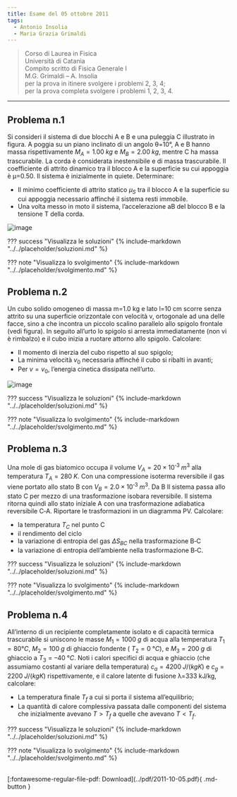 ```yaml
---
title: Esame del 05 ottobre 2011
tags:
  - Antonio Insolia
  - Maria Grazia Grimaldi
---
```


>Corso di Laurea in Fisica <br>
Università di Catania <br>
Compito scritto di Fisica Generale I <br>
M.G. Grimaldi – A. Insolia <br>
per la prova in itinere svolgere i problemi 2, 3, 4; <br>
per la prova completa svolgere i problemi 1, 2, 3, 4. <br>

---

## Problema n.1
Si consideri il sistema di due blocchi A e B e una puleggia C illustrato in figura. A poggia su un piano inclinato di un angolo θ=10°, A e B hanno massa rispettivamente $M_A=1.00 \; kg$ e $M_B=2.00 \; kg$, mentre C ha massa trascurabile. La corda è considerata inestensibile e di massa trascurabile. Il coefficiente di attrito dinamico tra il blocco A e la superficie su cui appoggia è µ=0.50. Il sistema è inizialmente in quiete. Determinare: 

- Il minimo coefficiente di attrito statico $µ_S$ tra il blocco A e la superficie su cui appoggia necessario affinché il sistema resti immobile. 
- Una volta messo in moto il sistema, l’accelerazione aB del blocco B e la tensione T della corda.

![image](https://user-images.githubusercontent.com/77018886/153404604-c00ff593-4950-47ab-bb9f-0159477cc34c.png)

??? success "Visualizza le soluzioni"
    {% include-markdown "../../placeholder/soluzioni.md" %}

??? note "Visualizza lo svolgimento"
    {% include-markdown "../../placeholder/svolgimento.md" %}

## Problema n.2
Un cubo solido omogeneo di massa m=1.0 kg e lato l=10 cm scorre senza attrito su una superficie orizzontale con velocità v, ortogonale ad una delle facce, sino a che incontra un piccolo scalino parallelo allo spigolo frontale (vedi figura). In seguito all’urto lo spigolo si arresta immediatamente (non vi è rimbalzo) e il cubo inizia a ruotare attorno allo spigolo. Calcolare: 

- Il momento di inerzia del cubo rispetto al suo spigolo; 
- La minima velocità $v_0$ necessaria affinché il cubo si ribalti in avanti; 
- Per $v = v_0$, l’energia cinetica dissipata nell’urto.

![image](https://user-images.githubusercontent.com/77018886/153404635-8756e8da-c536-4871-bc9e-49ebe3cef01c.png)

??? success "Visualizza le soluzioni"
    {% include-markdown "../../placeholder/soluzioni.md" %}

??? note "Visualizza lo svolgimento"
    {% include-markdown "../../placeholder/svolgimento.md" %}

## Problema n.3
Una mole di gas biatomico occupa il volume $V_A=20×10^{‐3} \; m^3$ alla temperatura $T_A=280 \; K$. Con una compressione isoterma reversibile il gas viene portato allo stato B con $V_B=2.0×10^{‐3} \; m^3$. Da B Il sistema passa allo stato C per mezzo di una trasformazione isobara reversibile. Il sistema ritorna quindi allo stato iniziale A con una trasformazione adiabatica reversibile C‐A. Riportare le trasformazioni in un diagramma PV. Calcolare:

- la temperatura $T_C$ nel punto C
- il rendimento del ciclo
- la variazione di entropia del gas $ΔS_{BC}$ nella trasformazione B‐C
- la variazione di entropia dell’ambiente nella trasformazione B‐C.

??? success "Visualizza le soluzioni"
    {% include-markdown "../../placeholder/soluzioni.md" %}

??? note "Visualizza lo svolgimento"
    {% include-markdown "../../placeholder/svolgimento.md" %}

## Problema n.4
All’interno di un recipiente completamente isolato e di capacità termica trascurabile si uniscono le masse $M_1=1000 \; g$ di acqua alla temperatura $T_1=80°C$, $M_2=100 \; g$ di ghiaccio fondente ( $T_2=0 \; °C$), e $M_3=200 \; g$ di ghiaccio a $T_3= – 40 \; °C$. Noti i calori specifici di acqua e ghiaccio (che assumiamo costanti al variare della temperatura) $c_a=4200 \; J/(kg K)$ e $c_g=2200 \; J/(kg K)$ rispettivamente, e il calore latente di fusione λ=333 kJ/kg, calcolare:

- La temperatura finale $T_f$ a cui si porta il sistema all’equilibrio;
- La quantità di calore complessiva passata dalle componenti del sistema che inizialmente avevano $T>T_f$ a quelle che avevano $T<T_f$.

??? success "Visualizza le soluzioni"
    {% include-markdown "../../placeholder/soluzioni.md" %}

??? note "Visualizza lo svolgimento"
    {% include-markdown "../../placeholder/svolgimento.md" %}

<br>
[:fontawesome-regular-file-pdf: Download](../pdf/2011-10-05.pdf){ .md-button }
